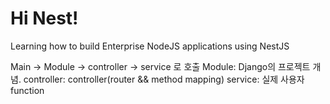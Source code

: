 # Hi Nest!

Learning how to build Enterprise NodeJS applications using NestJS

Main -> Module -> controller -> service 로 호출
Module: Django의 프로젝트 개념.
controller: controller(router && method mapping)
service: 실제 사용자 function
